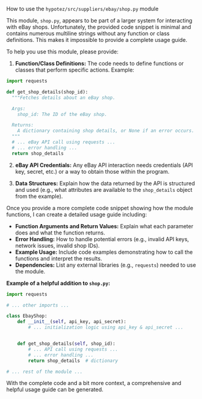 How to use the `hypotez/src/suppliers/ebay/shop.py` module

This module, `shop.py`, appears to be part of a larger system for interacting with eBay shops.  Unfortunately, the provided code snippet is minimal and contains numerous multiline strings without any function or class definitions.  This makes it impossible to provide a complete usage guide.

To help you use this module, please provide:

1. **Function/Class Definitions:** The code needs to define functions or classes that perform specific actions.  Example:

```python
import requests

def get_shop_details(shop_id):
  """Fetches details about an eBay shop.

  Args:
    shop_id: The ID of the eBay shop.

  Returns:
    A dictionary containing shop details, or None if an error occurs.
  """
  # ... eBay API call using requests ...
  # ... error handling ...
  return shop_details
```

2. **eBay API Credentials:** Any eBay API interaction needs credentials (API key, secret, etc.) or a way to obtain those within the program.

3. **Data Structures:** Explain how the data returned by the API is structured and used (e.g., what attributes are available to the `shop_details` object from the example).


Once you provide a more complete code snippet showing how the module functions, I can create a detailed usage guide including:

* **Function Arguments and Return Values:** Explain what each parameter does and what the function returns.
* **Error Handling:** How to handle potential errors (e.g., invalid API keys, network issues, invalid shop IDs).
* **Example Usage:**  Include code examples demonstrating how to call the functions and interpret the results.
* **Dependencies:**  List any external libraries (e.g., `requests`) needed to use the module.

**Example of a helpful addition to `shop.py`:**

```python
import requests

# ... other imports ...

class EbayShop:
    def __init__(self, api_key, api_secret):
        # ... initialization logic using api_key & api_secret ...


    def get_shop_details(self, shop_id):
        # ... API call using requests ...
        # ... error handling ...
        return shop_details  # dictionary

# ... rest of the module ...
```

With the complete code and a bit more context, a comprehensive and helpful usage guide can be generated.
